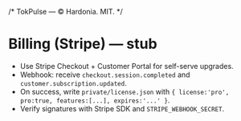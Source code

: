 /* TokPulse — © Hardonia. MIT. */
# Billing (Stripe) — stub
- Use Stripe Checkout + Customer Portal for self-serve upgrades.
- Webhook: receive `checkout.session.completed` and `customer.subscription.updated`.
- On success, write `private/license.json` with `{ license:'pro', pro:true, features:[...], expires:'...' }`.
- Verify signatures with Stripe SDK and `STRIPE_WEBHOOK_SECRET`.
